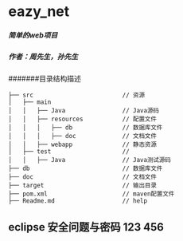 # eazy_net
##### 简单的web项目 
##### 作者：周先生，孙先生

#######目录结构描述
    
    ├── src                         // 资源
    │   ├── main                    
    │   │   ├── Java                // Java源码
    │   │   ├── resources           // 配置文件
    │   │   │   ├── db              // 数据库文件
    │   │   │   ├── doc             // 文档文件
    │   │   ├── webapp              // 静态资源
    │   ├── test                    // 
    │   │   ├── Java                // Java测试源码
    ├── db                          // 数据库文件
    ├── doc                         // 文档文件
    ├── target                      // 输出目录
    ├── pom.xml                     // maven配置文件
    ├── Readme.md                   // help

## eclipse 安全问题与密码  123  456 

